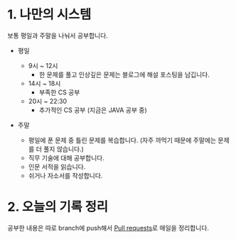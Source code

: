 # 1. 나만의 시스템

보통 평일과 주말을 나눠서 공부합니다.

- 평일
  - 9시 ~ 12시
    - 한 문제를 풀고 인상깊은 문제는 블로그에 해설 포스팅을 남깁니다.
  - 14시 ~ 18시
    - 부족한 CS 공부
  - 20시 ~ 22:30
    - 추가적인 CS 공부 (지금은 JAVA 공부 중)

- 주말
  - 평일에 푼 문제 중 틀린 문제를 복습합니다. (자주 까먹기 때문에 주말에는 문제를 더 풀지 않습니다.)
  - 직무 기술에 대해 공부합니다.
  - 인문 서적을 읽습니다.
  - 쉬거나 자소서를 작성합니다.

# 2. 오늘의 기록 정리

공부한 내용은 따로 branch에 push해서 [Pull requests](https://github.com/mildsalmon/Study/pulls?q=is%3Apr+is%3Aclosed)로 매일을 정리합니다.

